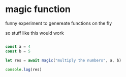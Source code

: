 # magic function

funny experiment to genereate functions on the fly

so stuff like this would work

```js

const a = 4
const b = 5

let res = await magic("multiply the numbers", a, b)

console.log(res)
```
